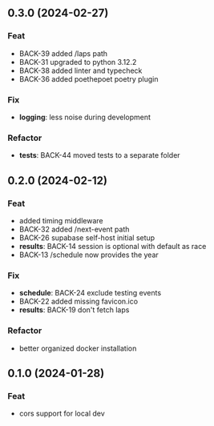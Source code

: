 ## 0.3.0 (2024-02-27)

### Feat

- BACK-39 added /laps path
- BACK-31 upgraded to python 3.12.2
- BACK-38 added linter and typecheck
- BACK-36 added poethepoet poetry plugin

### Fix

- **logging**: less noise during development

### Refactor

- **tests**: BACK-44 moved tests to a separate folder

## 0.2.0 (2024-02-12)

### Feat

- added timing middleware
- BACK-32 added /next-event path
- BACK-26 supabase self-host initial setup
- **results**: BACK-14 session is optional with default as race
- BACK-13 /schedule now provides the year

### Fix

- **schedule**: BACK-24 exclude testing events
- BACK-22 added missing favicon.ico
- **results**: BACK-19 don't fetch laps

### Refactor

- better organized docker installation

## 0.1.0 (2024-01-28)

### Feat

- cors support for local dev
